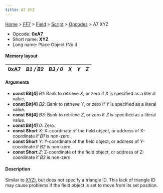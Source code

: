 ```yaml
---
title: A7 XYZ
---
```


[Home](../../../../Main%20Page.md.md) > [FF7](../../../../FF7.md) > [Field](../../../Field.md) > [Script](../../Script.md) > [Opcodes](../Opcodes.md) > A7 XYZ

-   Opcode: **0xA7**
-   Short name: **XYZ**
-   Long name: Place Object (No I)

#### Memory layout

| 0xA7 | *B1 / B2* | *B3 / 0* | *X* | *Y* | *Z* |
|------|-----------|----------|-----|-----|-----|

#### Arguments

-   **const Bit\[4\]** *B1*: Bank to retrieve *X*, or zero if *X* is
    specified as a literal value.
-   **const Bit\[4\]** *B2*: Bank to retrieve *Y*, or zero if *Y* is
    specified as a literal value.
-   **const Bit\[4\]** *B3*: Bank to retrieve *Z*, or zero if *Z* is
    specified as a literal value.
-   **const Bit\[4\]** *0*: Zero.
-   **const Short** *X*: X-coordinate of the field object, or address of
    X-coordinate if *B1* is non-zero.
-   **const Short** *Y*: Y-coordinate of the field object, or address of
    Y-coordinate if *B2* is non-zero.
-   **const Short** *Z*: Z-coordinate of the field object, or address of
    Z-coordinate if *B3* is non-zero.

#### Description

Similar to [XYZI][], but does not specify a triangle ID. This lack of
triangle ID may cause problems if the field object is set to move from
its set position.

  [XYZI]: A5%20XYZI.md "wikilink"
